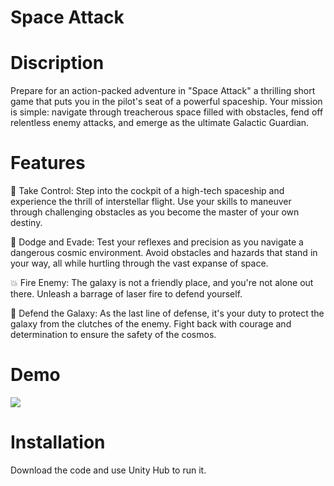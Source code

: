 # Space Attack
# Discription
Prepare for an action-packed adventure in "Space Attack" a thrilling short game that puts you in the pilot's seat of a powerful spaceship. Your mission is simple: navigate through treacherous space filled with obstacles, fend off relentless enemy attacks, and emerge as the ultimate Galactic Guardian.
# Features 
🚀 Take Control: Step into the cockpit of a high-tech spaceship and experience the thrill of interstellar flight. Use your skills to maneuver through challenging obstacles as you become the master of your own destiny.

🌌 Dodge and Evade: Test your reflexes and precision as you navigate a dangerous cosmic environment. Avoid obstacles and hazards that stand in your way, all while hurtling through the vast expanse of space.

💥 Fire Enemy: The galaxy is not a friendly place, and you're not alone out there. Unleash a barrage of laser fire to defend yourself.

🌟 Defend the Galaxy: As the last line of defense, it's your duty to protect the galaxy from the clutches of the enemy. Fight back with courage and determination to ensure the safety of the cosmos.

# Demo
![](https://github.com/Alishahidi1997/Space-Attack/blob/main/Assets/SpaceAttackDemo.gif)

# Installation
Download the code and use Unity Hub to run it. 

